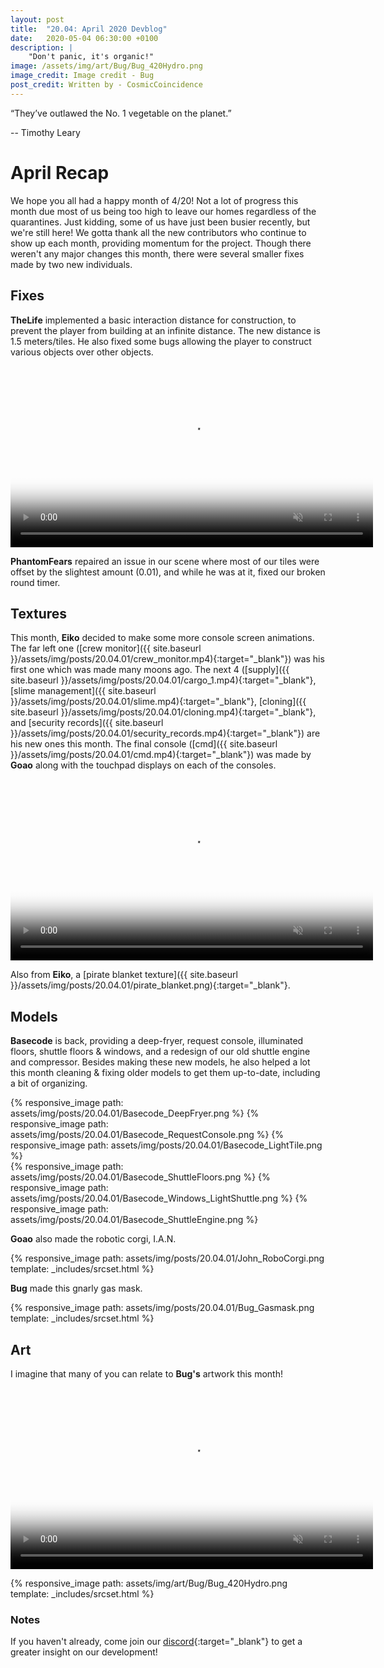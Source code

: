 ```yaml
---
layout: post
title:  "20.04: April 2020 Devblog"
date:   2020-05-04 06:30:00 +0100
description: |
    "Don't panic, it's organic!"
image: /assets/img/art/Bug/Bug_420Hydro.png
image_credit: Image credit - Bug
post_credit: Written by - CosmicCoincidence
---
```


“They’ve outlawed the No. 1 vegetable on the planet.”

-- Timothy Leary

# April Recap

We hope you all had a happy month of 4/20! Not a lot of progress this month due most of us being too high to leave our homes regardless of the quarantines. Just kidding, some of us have just been busier recently, but we're still here! We gotta thank all the new contributors who continue to show up each month, providing momentum for the project. Though there weren't any major changes this month, there were several smaller fixes made by two new individuals.

## Fixes

**TheLife** implemented a basic interaction distance for construction, to prevent the player from building at an infinite distance. The new distance is 1.5 meters/tiles. He also fixed some bugs allowing the player to construct various objects over other objects.

<video autoplay="autoplay" muted loop="loop" poster="{{ site.baseurl }}/assets/img/posts/20.04.01/TheLife_BuildDistance.png" width="580px">
  <source src="{{ site.baseurl }}/assets/img/posts/20.04.01/TheLife_BuildDistance.webm" type="video/webm">
  <source src="{{ site.baseurl }}/assets/img/posts/20.04.01/TheLife_BuildDistance.mp4" type="video/mp4">
</video>

**PhantomFears** repaired an issue in our scene where most of our tiles were offset by the slightest amount (0.01), and while he was at it, fixed our broken round timer.

## Textures

This month, **Eiko** decided to make some more console screen animations. The far left one ([crew monitor]({{ site.baseurl }}/assets/img/posts/20.04.01/crew_monitor.mp4){:target="_blank"}) was his first one which was made many moons ago. The next 4 ([supply]({{ site.baseurl }}/assets/img/posts/20.04.01/cargo_1.mp4){:target="_blank"}, [slime management]({{ site.baseurl }}/assets/img/posts/20.04.01/slime.mp4){:target="_blank"}, [cloning]({{ site.baseurl }}/assets/img/posts/20.04.01/cloning.mp4){:target="_blank"}, and [security records]({{ site.baseurl }}/assets/img/posts/20.04.01/security_records.mp4){:target="_blank"}) are his new ones this month. The final console ([cmd]({{ site.baseurl }}/assets/img/posts/20.04.01/cmd.mp4){:target="_blank"}) was made by **Goao** along with the touchpad displays on each of the consoles.

<video autoplay="autoplay" muted loop="loop" poster="{{ site.baseurl }}/assets/img/posts/20.04.01/Consoles.png" width="580px">
  <source src="{{ site.baseurl }}/assets/img/posts/20.04.01/Consoles.webm" type="video/webm">
  <source src="{{ site.baseurl }}/assets/img/posts/20.04.01/Consoles.mp4" type="video/mp4">
</video>

Also from **Eiko**, a [pirate blanket texture]({{ site.baseurl }}/assets/img/posts/20.04.01/pirate_blanket.png){:target="_blank"}.

## Models

**Basecode** is back, providing a deep-fryer, request console, illuminated floors, shuttle floors & windows, and a redesign of our old shuttle engine and compressor. Besides making these new models, he also helped a lot this month cleaning & fixing older models to get them up-to-date, including a bit of organizing.

<div class='horizontal-3' markdown='1'>
  {% responsive_image path: assets/img/posts/20.04.01/Basecode_DeepFryer.png %}
  {% responsive_image path: assets/img/posts/20.04.01/Basecode_RequestConsole.png %}
  {% responsive_image path: assets/img/posts/20.04.01/Basecode_LightTile.png %}
</div>

<div class='horizontal-3' markdown='1'>
  {% responsive_image path: assets/img/posts/20.04.01/Basecode_ShuttleFloors.png %}
  {% responsive_image path: assets/img/posts/20.04.01/Basecode_Windows_LightShuttle.png %}
  {% responsive_image path: assets/img/posts/20.04.01/Basecode_ShuttleEngine.png %}
</div>

**Goao** also made the robotic corgi, I.A.N.

{% responsive_image path: assets/img/posts/20.04.01/John_RoboCorgi.png template: _includes/srcset.html %}

**Bug** made this gnarly gas mask.

{% responsive_image path: assets/img/posts/20.04.01/Bug_Gasmask.png template: _includes/srcset.html %}

## Art

I imagine that many of you can relate to **Bug's** artwork this month!

<video autoplay="autoplay" muted loop="loop" poster="{{ site.baseurl }}/assets/img/art/Bug/Bug_420Hydro.png" width="580px">
  <source src="{{ site.baseurl }}/assets/img/art/Bug/Bug_420Hydro.webm" type="video/webm">
  <source src="{{ site.baseurl }}/assets/img/art/Bug/Bug_420Hydro.mp4" type="video/mp4">
</video>

{% responsive_image path: assets/img/art/Bug/Bug_420Hydro.png template: _includes/srcset.html %}

### Notes

If you haven't already, come join our [discord](https://discord.gg/3ny9tdH){:target="_blank"} to get a greater insight on our development!

